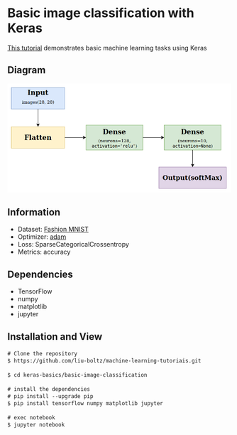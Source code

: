 # Basic image classification with Keras

[This tutorial](https://www.tensorflow.org/tutorials/keras/classification) demonstrates basic machine learning tasks using Keras

## Diagram
![Diagram of neural network](./diagram.png)

## Information
- Dataset: [Fashion MNIST](https://github.com/zalandoresearch/fashion-mnist)
- Optimizer: [adam](https://keras.io/api/optimizers/adam/)
- Loss: SparseCategoricalCrossentropy
- Metrics: accuracy

## Dependencies
- TensorFlow
- numpy
- matplotlib
- jupyter

## Installation and View

```
# Clone the repository
$ https://github.com/liu-boltz/machine-learning-tutoriais.git

$ cd keras-basics/basic-image-classification

# install the dependencies
# pip install --upgrade pip
$ pip install tensorflow numpy matplotlib jupyter

# exec notebook
$ jupyter notebook
```

